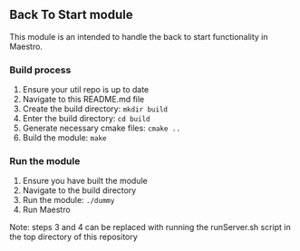 ## Back To Start module
This module is an intended to handle the back to start functionality in Maestro. 

### Build process
1) Ensure your util repo is up to date
2) Navigate to this README.md file
3) Create the build directory: ```mkdir build```
4) Enter the build directory: ```cd build```
5) Generate necessary cmake files: ```cmake ..```
6) Build the module: ```make```

### Run the module
1) Ensure you have built the module
2) Navigate to the build directory
3) Run the module: ```./dummy```
4) Run Maestro

Note: steps 3 and 4 can be replaced with running the runServer.sh script in the top directory of this repository
